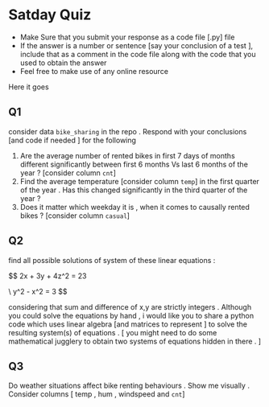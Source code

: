 # Satday Quiz 

* Make Sure that you submit your response as a code file [.py] file 
* If the answer is a number or sentence [say your conclusion of a test ], include that as a comment in the code file along with the code that you used to obtain the answer 
* Feel free to make use of any online resource 

Here it goes 

## Q1

consider data `bike_sharing` in the repo . Respond with your conclusions [and code if needed ] for the following 

1. Are the average number of rented bikes in first 7 days of months different significantly between first 6 months Vs last 6 months of the year ? [consider column `cnt`]
2. Find the average temperature [consider column `temp`] in the first quarter of the year . Has this changed significantly in the third quarter of the year ? 
3. Does it matter which weekday it is , when it comes to causally rented bikes ? [consider column `casual`]

## Q2

find all possible solutions of  system of these linear equations : 

$$
2x + 3y + 4z^2 = 23

\\ y^2 - x^2 = 3
$$

considering that sum and difference of x,y are strictly integers . Although you could solve the equations by hand , i would like you to share a python code which uses linear algebra [and matrices to represent ] to solve the resulting system(s) of equations . [ you might need to do some mathematical jugglery to obtain two systems of equations hidden in there . ]

## Q3

Do weather situations affect bike renting behaviours . Show me visually . Consider columns [ temp , hum , windspeed and `cnt`]


  
  
  
  
